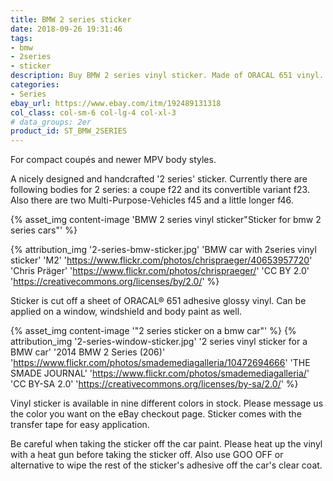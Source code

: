 ```yaml
---
title: BMW 2 series sticker
date: 2018-09-26 19:31:46
tags:
- bmw
- 2series
- sticker
description: Buy BMW 2 series vinyl sticker. Made of ORACAL 651 vinyl. Available in different colors.
categories:
- Series
ebay_url: https://www.ebay.com/itm/192489131318
col_class: col-sm-6 col-lg-4 col-xl-3
# data_groups: 2er
product_id:	ST_BMW_2SERIES
---
```


For compact coupés and newer MPV body styles.

<!-- more -->
<!-- {% asset_img content-image bmw-2-series-vinyl-sticker.jpg 'BMW 2 series 2er vinyl sticker"BMW 2 series 2er vinyl sticker"' %} -->

A nicely designed and handcrafted '2 series' sticker. Currently there are following bodies for 2 series: a coupe f22 and its convertible variant f23. Also there are two Multi-Purpose-Vehicles f45 and a little longer f46.

{% asset_img content-image  'BMW 2 series vinyl sticker"Sticker for bmw 2 series cars"' %}

{% attribution_img
  '2-series-bmw-sticker.jpg'
  'BMW car with 2series vinyl sticker'
  'M2'
  'https://www.flickr.com/photos/chrispraeger/40653957720'
  'Chris Präger'
  'https://www.flickr.com/photos/chrispraeger/'
  'CC BY 2.0'
  'https://creativecommons.org/licenses/by/2.0/'
%}

Sticker is cut off a sheet of ORACAL® 651 adhesive glossy vinyl. Can be applied on a window, windshield and body paint as well.

{% asset_img content-image  '"2 series sticker on a bmw car"' %}
{% attribution_img
  '2-series-window-sticker.jpg'
  '2 series vinyl sticker for a BMW car'
  '2014 BMW 2 Series (206)'
  'https://www.flickr.com/photos/smademediagalleria/10472694666'
  'THE SMADE JOURNAL'
  'https://www.flickr.com/photos/smademediagalleria/'
  'CC BY-SA 2.0'
  'https://creativecommons.org/licenses/by-sa/2.0/'
%}

Vinyl sticker is available in nine different colors in stock. Please message us the color you want on the eBay checkout page. Sticker comes with the transfer tape for easy application.

Be careful when taking the sticker off the car paint. Please heat up the vinyl with a heat gun before taking the sticker off. Also use GOO OFF or alternative to wipe the rest of the sticker's adhesive off the car's clear coat.
